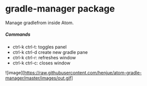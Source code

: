 # gradle-manager package

Manage gradlefrom inside Atom.
##### Commands
* ctrl-k ctrl-t: toggles panel
* ctrl-k ctrl-d create new gradle pane
* ctrl-k ctrl-r: refreshes window
* ctrl-k ctrl-c: closes window

![image][https://raw.githubusercontent.com/henjue/atom-gradle-manager/master/images/out.gif]
